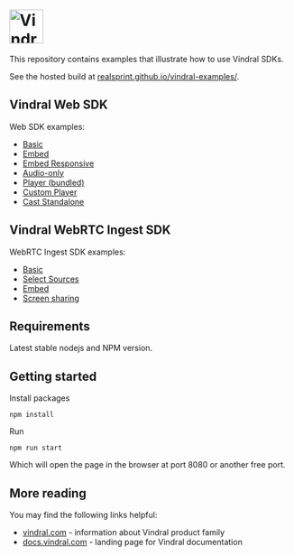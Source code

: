 # <a href='https://vindral.com'><img src='https://docs.vindral.com/img/logo.svg' height='60' alt='Vindral Logo' aria-label='vindral.com' /></a>

This repository contains examples that illustrate how to use Vindral SDKs.

See the hosted build at [realsprint.github.io/vindral-examples/](https://realsprint.github.io/vindral-examples/).

## Vindral Web SDK

Web SDK examples:

- [Basic](https://realsprint.github.io/vindral-examples/basic/)
- [Embed](https://realsprint.github.io/vindral-examples/embed/)
- [Embed Responsive](https://realsprint.github.io/vindral-examples/embed-responsive/)
- [Audio-only](https://realsprint.github.io/vindral-examples/audio-only/)
- [Player (bundled)](https://realsprint.github.io/vindral-examples/player/)
- [Custom Player](https://realsprint.github.io/vindral-examples/custom-player/)
- [Cast Standalone](https://realsprint.github.io/vindral-examples/cast-standalone/)

## Vindral WebRTC Ingest SDK

WebRTC Ingest SDK examples:

- [Basic](https://realsprint.github.io/vindral-examples/webrtc-ingest-basic/)
- [Select Sources](https://realsprint.github.io/vindral-examples/webrtc-ingest-sources/)
- [Embed](https://realsprint.github.io/vindral-examples/webrtc-ingest-embed/)
- [Screen sharing](https://realsprint.github.io/vindral-examples/webrtc-ingest-screen-sharing/)

## Requirements

Latest stable nodejs and NPM version.

## Getting started

Install packages

`npm install`

Run

`npm run start`

Which will open the page in the browser at port 8080 or another free port.

## More reading

You may find the following links helpful:

- [vindral.com](https://www.vindral.com) - information about Vindral product family
- [docs.vindral.com](https://docs.vindral.com) - landing page for Vindral documentation
